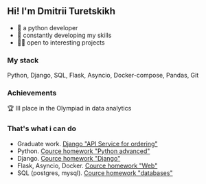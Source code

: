 ## Hi! I'm Dmitrii Turetskikh

* 📖 a python developer
* 🧠 constantly developing my skills
* 🧑‍💻 open to interesting projects

### My stack

Python, Django, SQL, Flask, Asyncio, Docker-compose, Pandas, Git

### Achievements
🏆 III place in the Olympiad in data analytics

### That's what i can do

* Graduate work. [Django "API Service for ordering"](https://github.com/DimTur/netology_homeworks/tree/main/4.dj-homeworks)
* Python. [Cource homework "Python advanced"](https://github.com/DimTur/netology_homeworks/tree/main/3.py-homeworks-advanced)
* Django. [Cource homework "Django"](https://github.com/DimTur/netology_homeworks/tree/main/4.dj-homeworks)
* Flask, Asyncio, Docker. [Cource homework "Web"](https://github.com/DimTur/netology_homeworks/tree/main/5.py-homeworks-web)
* SQL (postgres, mysql). [Cource homework "databases"](https://github.com/DimTur/netology_homeworks/tree/main/2.py-homeworks-db)
